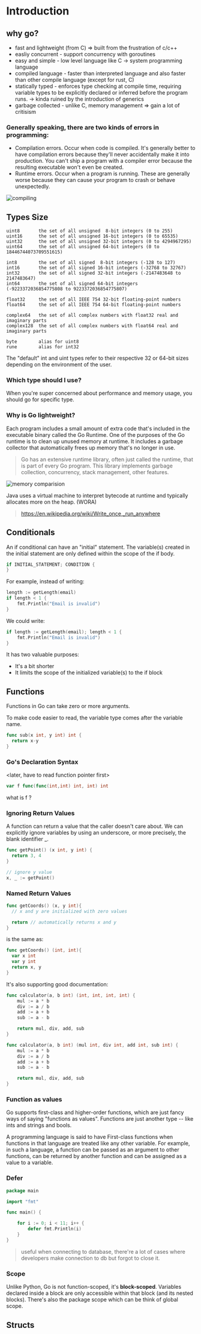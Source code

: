 # Introduction

## why go?
- fast and lightweight (from C) => built from the frustration of c/c++
- easliy concurrent - support concurrency with goroutines
- easy and simple - low level language like C -> system programming language
- compiled language - faster than interpreted language and also faster than other compile language (except for rust, C)
- statically typed - enforces type checking at compile time, requiring variable types to be explicitly declared or inferred before the program runs. -> kinda ruined by the introduction of generics
- garbage collected - unlike C, memory management => gain a lot of critisism


### Generally speaking, there are two kinds of errors in programming:
- Compilation errors. Occur when code is compiled. It's generally better to have compilation errors because they'll never accidentally make it into production. You can't ship a program with a compiler error because the resulting executable won't even be created.
- Runtime errors. Occur when a program is running. These are generally worse because they can cause your program to crash or behave unexpectedly.

![compiling](images/compiling.png)


## Types Size

```
uint8       the set of all unsigned  8-bit integers (0 to 255)
uint16      the set of all unsigned 16-bit integers (0 to 65535)
uint32      the set of all unsigned 32-bit integers (0 to 4294967295)
uint64      the set of all unsigned 64-bit integers (0 to 18446744073709551615)

int8        the set of all signed  8-bit integers (-128 to 127)
int16       the set of all signed 16-bit integers (-32768 to 32767)
int32       the set of all signed 32-bit integers (-2147483648 to 2147483647)
int64       the set of all signed 64-bit integers (-9223372036854775808 to 9223372036854775807)

float32     the set of all IEEE 754 32-bit floating-point numbers
float64     the set of all IEEE 754 64-bit floating-point numbers

complex64   the set of all complex numbers with float32 real and imaginary parts
complex128  the set of all complex numbers with float64 real and imaginary parts

byte        alias for uint8
rune        alias for int32

```

The "default" int and uint types refer to their respective 32 or 64-bit sizes depending on the environment of the user. 

### Which type should I use?
When you're super concerned about performance and memory usage, you should go for specific type.


### Why is Go lightweight?
Each program includes a small amount of extra code that's included in the executable binary called the Go Runtime. One of the purposes of the Go runtime is to clean up unused memory at runtime. It includes a garbage collector that automatically frees up memory that's no longer in use.

> Go has an extensive runtime library, often just called the runtime, that is part of every Go program. This library implements garbage collection, concurrency, stack management, other features.

![memory comparision](images/idle_memory_usage_comparision.png)

Java uses a virtual machine to interpret bytecode at runtime and typically allocates more on the heap. (WORA) 
> https://en.wikipedia.org/wiki/Write_once,_run_anywhere 


## Conditionals

An if conditional can have an "initial" statement. The variable(s) created in the initial statement are only defined within the scope of the if body.

```go
if INITIAL_STATEMENT; CONDITION {
}
```

For example, instead of writing:
```go
length := getLength(email)
if length < 1 {
    fmt.Println("Email is invalid")
}
```

We could write:
```go
if length := getLength(email); length < 1 {
    fmt.Println("Email is invalid")
}
```

It has two valuable purposes:
- It's a bit shorter
- It limits the scope of the initialized variable(s) to the if block


## Functions

Functions in Go can take zero or more arguments.

To make code easier to read, the variable type comes after the variable name.

```go
func sub(x int, y int) int {
  return x-y
}
```


### Go's Declaration Syntax

<later, have to read function pointer first>

```go
var f func(func(int,int) int, int) int
```

what is f ?

### Ignoring Return Values

A function can return a value that the caller doesn't care about. We can explicitly ignore variables by using an underscore, or more precisely, the blank identifier _.

```go
func getPoint() (x int, y int) {
  return 3, 4
}

// ignore y value
x, _ := getPoint()
```

### Named Return Values

```go
func getCoords() (x, y int){
  // x and y are initialized with zero values

  return // automatically returns x and y
}
```

is the same as:

```go
func getCoords() (int, int){
  var x int
  var y int
  return x, y
}
```

It's also supporting good documentation:
```go
func calculator(a, b int) (int, int, int, int) {
    mul := a * b 
    div := a / b
    add := a + b
    sub := a - b

    return mul, div, add, sub
}
```

```go
func calculator(a, b int) (mul int, div int, add int, sub int) {
    mul := a * b 
    div := a / b
    add := a + b
    sub := a - b

    return mul, div, add, sub
}
```

### Function as values

Go supports first-class and higher-order functions, which are just fancy ways of saying "functions as values". Functions are just another type -- like ints and strings and bools.


A programming language is said to have First-class functions when functions in that language are treated like any other variable. For example, in such a language, a function can be passed as an argument to other functions, can be returned by another function and can be assigned as a value to a variable.


### Defer
```go
package main

import "fmt"

func main() {

	for i := 0; i < 11; i++ {
		defer fmt.Println(i)
	}
}
```

> useful when connecting to database, there're a lot of cases where developers make connection to db but forgot to close it.  

### Scope

Unlike Python, Go is not function-scoped, it's **block-scoped**. Variables declared inside a block are only accessible within that block (and its nested blocks). There's also the package scope which can be think of global scope.


## Structs







 














